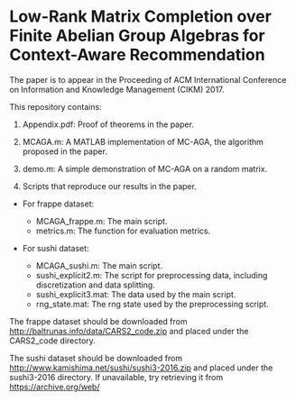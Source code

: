 # Low-Rank Matrix Completion over Finite Abelian Group Algebras for Context-Aware Recommendation

The paper is to appear in the Proceeding of ACM International Conference on Information and Knowledge Management (CIKM) 2017.

This repository contains:

1. Appendix.pdf: Proof of theorems in the paper.

2. MCAGA.m: A MATLAB implementation of MC-AGA, the algorithm proposed in the paper.

3. demo.m: A simple demonstration of MC-AGA on a random matrix.

4. Scripts that reproduce our results in the paper.
* For frappe dataset:
    * MCAGA_frappe.m: The main script.
    * metrics.m: The function for evaluation metrics.

* For sushi dataset:
    * MCAGA_sushi.m: The main script.
    * sushi_explicit2.m: The script for preprocessing data, including discretization and data splitting.
    * sushi_explicit3.mat: The data used by the main script.
    * rng_state.mat: The rng state used by the preprocessing script.

The frappe dataset should be downloaded from http://baltrunas.info/data/CARS2_code.zip and placed under the CARS2_code directory.

The sushi dataset should be downloaded from http://www.kamishima.net/sushi/sushi3-2016.zip and placed under the sushi3-2016 directory. If unavailable, try retrieving it from https://archive.org/web/
